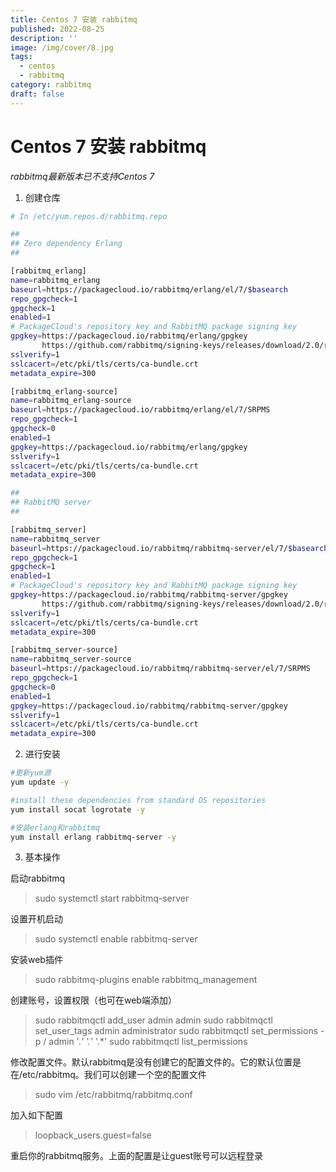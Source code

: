 ```yaml
---
title: Centos 7 安装 rabbitmq
published: 2022-08-25
description: ''
image: /img/cover/8.jpg
tags:
  - centos
  - rabbitmq
category: rabbitmq
draft: false
---
```

# Centos 7 安装 rabbitmq

*rabbitmq最新版本已不支持Centos 7*

1. 创建仓库

```sh
# In /etc/yum.repos.d/rabbitmq.repo

##
## Zero dependency Erlang
##

[rabbitmq_erlang]
name=rabbitmq_erlang
baseurl=https://packagecloud.io/rabbitmq/erlang/el/7/$basearch
repo_gpgcheck=1
gpgcheck=1
enabled=1
# PackageCloud's repository key and RabbitMQ package signing key
gpgkey=https://packagecloud.io/rabbitmq/erlang/gpgkey
       https://github.com/rabbitmq/signing-keys/releases/download/2.0/rabbitmq-release-signing-key.asc
sslverify=1
sslcacert=/etc/pki/tls/certs/ca-bundle.crt
metadata_expire=300

[rabbitmq_erlang-source]
name=rabbitmq_erlang-source
baseurl=https://packagecloud.io/rabbitmq/erlang/el/7/SRPMS
repo_gpgcheck=1
gpgcheck=0
enabled=1
gpgkey=https://packagecloud.io/rabbitmq/erlang/gpgkey
sslverify=1
sslcacert=/etc/pki/tls/certs/ca-bundle.crt
metadata_expire=300

##
## RabbitMQ server
##

[rabbitmq_server]
name=rabbitmq_server
baseurl=https://packagecloud.io/rabbitmq/rabbitmq-server/el/7/$basearch
repo_gpgcheck=1
gpgcheck=1
enabled=1
# PackageCloud's repository key and RabbitMQ package signing key
gpgkey=https://packagecloud.io/rabbitmq/rabbitmq-server/gpgkey
       https://github.com/rabbitmq/signing-keys/releases/download/2.0/rabbitmq-release-signing-key.asc
sslverify=1
sslcacert=/etc/pki/tls/certs/ca-bundle.crt
metadata_expire=300

[rabbitmq_server-source]
name=rabbitmq_server-source
baseurl=https://packagecloud.io/rabbitmq/rabbitmq-server/el/7/SRPMS
repo_gpgcheck=1
gpgcheck=0
enabled=1
gpgkey=https://packagecloud.io/rabbitmq/rabbitmq-server/gpgkey
sslverify=1
sslcacert=/etc/pki/tls/certs/ca-bundle.crt
metadata_expire=300
```

2. 进行安装

```sh
#更新yum源
yum update -y

#install these dependencies from standard OS repositories
yum install socat logrotate -y

#安装erlang和rabbitmq
yum install erlang rabbitmq-server -y
```

3. 基本操作

启动rabbitmq

> sudo systemctl start rabbitmq-server

设置开机启动

> sudo systemctl enable rabbitmq-server

安装web插件

> sudo rabbitmq-plugins enable rabbitmq_management

创建账号，设置权限（也可在web端添加）

> sudo rabbitmqctl add_user admin admin
sudo rabbitmqctl set_user_tags admin administrator
sudo rabbitmqctl set_permissions -p / admin '.*' '.*' '.*'
sudo rabbitmqctl list_permissions

修改配置文件。默认rabbitmq是没有创建它的配置文件的。它的默认位置是在/etc/rabbitmq。我们可以创建一个空的配置文件

> sudo vim /etc/rabbitmq/rabbitmq.conf

加入如下配置

> loopback_users.guest=false

重启你的rabbitmq服务。上面的配置是让guest账号可以远程登录
